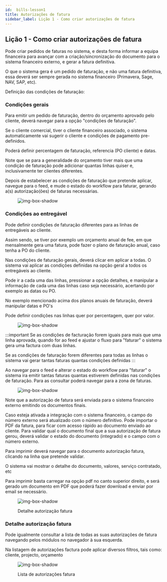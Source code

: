 ```yaml
---
id:  bills-lesson1
title: Autorizações de fatura
sidebar_label: Lição 1 - Como criar autorizações de fatura
---
```


## Lição 1 - Como criar autorizações de fatura

Pode criar pedidos de faturas no sistema, e desta forma informar a equipa financeira para avançar com a criação/sincronização do documento para o sistema financeiro externo, e gerar a fatura definitiva.

O que o sistema gera é um pedido de faturação, e não uma fatura definitiva, essa deverá ser sempre gerada no sistema financeiro (Primavera, Sage, NAV, SAP, etc).

Definição das condições de faturação:



### Condições gerais

Para emitir um pedido de faturação, dentro do orçamento aprovado pelo cliente, deverá navegar para a opção "condições de faturação".

Se o cliente comercial, tiver o cliente financeiro associado, o sistema automaticamente vai sugerir o cliente e condições de pagamento pre-definidos.

Poderá definir percentagem de faturação, referencia (PO cliente) e datas.

Note que se para a generalidade do orçamento tiver mais que uma condição de faturação pode adicionar quantas linhas quiser e, inclusivamente ter clientes diferentes.

Depois de estabelecer as condições de faturação que pretende aplicar, navegue para o feed, e mude o estado do workflow para faturar, gerando a(s) autorização(ões) de faturas necessárias.

<figure>

![img-box-shadow](/img/university/bills/bills-lesson1-1.png)
<figcaption></figcaption>
</figure>

### Condições ao entregável

Pode definir condições de faturação diferentes para as linhas de entregáveis ao cliente.

Assim sendo, se tiver por exemplo um orçamento anual de fee, em que mensalmente gera uma fatura, pode fazer o plano de faturação anual, caso tenha a PO do cliente.

Nas condições de faturação gerais, deverá clicar em aplicar a todas. O sistema vai aplicar as condições definidas na opção geral a todos os entregáveis ao cliente.

Pode ir a cada uma das linhas, pressionar a opção detalhes, e manipular a informação de cada uma das linhas caso seja necessário, acertando por exemplo as datas ou PO.

No exemplo mencionado acima dos planos anuais de faturação, deverá manipular datas e PO's

Pode definir condições nas linhas quer por percentagem, quer por valor.

<figure>

![img-box-shadow](/img/university/bills/bills-lesson1-2.png)
<figcaption></figcaption>
</figure>


:::important
Se as condições de facturação forem iguais para mais que uma linha aprovada, quando for ao feed e ajustar o fluxo para "faturar" o sistema gera uma factura com duas linhas.

Se as condições de faturação forem diferentes para todas as linhas o sistema vai gerar tantas faturas quantas condições definidas
:::

Ao navegar para o feed e alterar o estado do workflow para "faturar" o sistema ira emitir tantas faturas quantas estiverem definidas nas condições de faturação. Para as consultar poderá navegar para a zona de faturas.


<figure>

![img-box-shadow](/img/university/bills/bills-lesson1-3.png)
<figcaption></figcaption>
</figure>

Note que a autorização de fatura será enviada para o sistema financeiro externo emitindo os documentos finais.

Caso esteja ativada a integração com o sistema financeiro, o campo do número externo será atualizado com o número definitivo. Pode importar o PDF da fatura, para ficar com acesso rápido ao documento enviado ao cliente.
Para validar qual o documento final que a sua autorização de fatura gerou, deverá validar o estado do documento (integrado) e o campo com o número externo.

Para imprimir deverá navegar para o documento autorização fatura, clicando na linha que pretende validar.

O sistema vai mostrar o detalhe do documento, valores, serviço contratado, etc

Para imprimir basta carregar na opção pdf no canto superior direito, e será gerado um documento em PDF que poderá fazer download e enviar por email se necessário.

<figure>

![img-box-shadow](/img/university/bills/bills-lesson1-4.png)
<figcaption>Detalhe autorização fatura</figcaption>
</figure>

### Detalhe autorização fatura

Pode igualmente consultar a lista de todas as suas autorizações de fatura navegando pelos módulos no navegador à sua esquerda.

Na listagem de autorizações factura pode aplicar diversos filtros, tais como: cliente, projecto, orçamento

<figure>

![img-box-shadow](/img/university/bills/bills-lesson1-5.png)
<figcaption>Lista de autorizações fatura</figcaption>
</figure>
